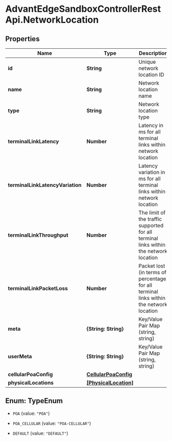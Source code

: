 # AdvantEdgeSandboxControllerRestApi.NetworkLocation

## Properties
Name | Type | Description | Notes
------------ | ------------- | ------------- | -------------
**id** | **String** | Unique network location ID | [optional] 
**name** | **String** | Network location name | [optional] 
**type** | **String** | Network location type | [optional] 
**terminalLinkLatency** | **Number** | Latency in ms for all terminal links within network location | [optional] 
**terminalLinkLatencyVariation** | **Number** | Latency variation in ms for all terminal links within network location | [optional] 
**terminalLinkThroughput** | **Number** | The limit of the traffic supported for all terminal links within the network location | [optional] 
**terminalLinkPacketLoss** | **Number** | Packet lost (in terms of percentage) for all terminal links within the network location | [optional] 
**meta** | **{String: String}** | Key/Value Pair Map (string, string) | [optional] 
**userMeta** | **{String: String}** | Key/Value Pair Map (string, string) | [optional] 
**cellularPoaConfig** | [**CellularPoaConfig**](CellularPoaConfig.md) |  | [optional] 
**physicalLocations** | [**[PhysicalLocation]**](PhysicalLocation.md) |  | [optional] 


<a name="TypeEnum"></a>
## Enum: TypeEnum


* `POA` (value: `"POA"`)

* `POA_CELLULAR` (value: `"POA-CELLULAR"`)

* `DEFAULT` (value: `"DEFAULT"`)




